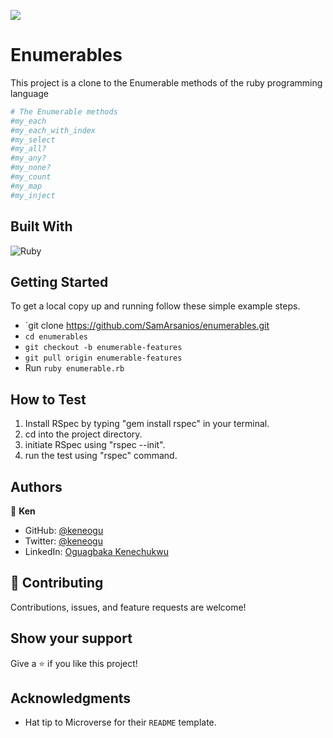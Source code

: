 ![](https://img.shields.io/badge/Microverse-blueviolet)

# Enumerables

This project is a clone to the Enumerable methods of the ruby programming language

```ruby
# The Enumerable methods
#my_each
#my_each_with_index
#my_select 
#my_all? 
#my_any?
#my_none?
#my_count
#my_map
#my_inject
```

## Built With

![Ruby](https://img.shields.io/badge/ruby-%23CC342D.svg?&style=for-the-badge&logo=ruby&logoColor=white)

## Getting Started

To get a local copy up and running follow these simple example steps.

- `git clone https://github.com/SamArsanios/enumerables.git
- `cd enumerables`
- `git checkout -b enumerable-features`
- `git pull origin enumerable-features`
- Run `ruby enumerable.rb`

## How to Test

1. Install RSpec by typing "gem install rspec" in your terminal.
2. cd into the project directory.
3. initiate RSpec using "rspec --init".
4. run the test using "rspec" command.

## Authors

👤 **Ken**

- GitHub: [@keneogu](https://github.com/keneogu)
- Twitter: [@keneogu](https://twitter.com/keneogu)
- LinkedIn: [Oguagbaka Kenechukwu](https://www.linkedin.com/in/oguagbaka-kenechukwu-8b2289179/)

## 🤝 Contributing

Contributions, issues, and feature requests are welcome!

## Show your support

Give a ⭐️ if you like this project!

## Acknowledgments

- Hat tip to Microverse for their `README` template.
